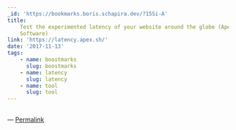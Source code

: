 ```yaml
---
_id: 'https://bookmarks.boris.schapira.dev/?15Si-A'
title:
    Test the experimented latency of your website around the globe (Apex
    Software)
link: 'https://latency.apex.sh/'
date: '2017-11-13'
tags:
    - name: boostmarks
      slug: boostmarks
    - name: latency
      slug: latency
    - name: tool
      slug: tool
---
```


<br>&#8212;
<a href="https://bookmarks.boris.schapira.dev/?15Si-A" title="Permalink">Permalink</a>
